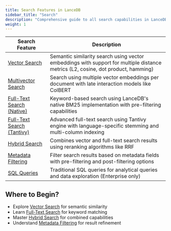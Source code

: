 ```yaml
---
title: Search Features in LanceDB
sidebar_title: "Search"
description: "Comprehensive guide to all search capabilities in LanceDB including vector search, full-text search, hybrid search, and more."
weight: 1
---
```


| Search Feature | Description |
|----------------|-------------|
| [Vector Search](/docs/concepts/search/vector-search/) | Semantic similarity search using vector embeddings with support for multiple distance metrics (L2, cosine, dot product, hamming) |
| [Multivector Search](/docs/concepts/search/multivector-search/) | Search using multiple vector embeddings per document with late interaction models like ColBERT |
| [Full-Text Search (Native)](/docs/concepts/search/full-text-search/) | Keyword-based search using LanceDB's native BM25 implementation with pre-filtering capabilities |
| [Full-Text Search (Tantivy)](/docs/concepts/search/full-text-search-tantivy/) | Advanced full-text search using Tantivy engine with language-specific stemming and multi-column indexing |
| [Hybrid Search](/docs/concepts/search/hybrid-search/) | Combines vector and full-text search results using reranking algorithms like RRF |
| [Metadata Filtering](/docs/concepts/search/filtering/) | Filter search results based on metadata fields with pre-filtering and post-filtering options |
| [SQL Queries](/docs/concepts/search/sql-queries/) | Traditional SQL queries for analytical queries and data exploration (Enterprise only) |

## Where to Begin?

- Explore [Vector Search](/docs/concepts/search/vector-search/) for semantic similarity
- Learn [Full-Text Search](/docs/concepts/search/full-text-search/) for keyword matching
- Master [Hybrid Search](/docs/concepts/search/hybrid-search/) for combined capabilities
- Understand [Metadata Filtering](/docs/concepts/search/filtering/) for result refinement
